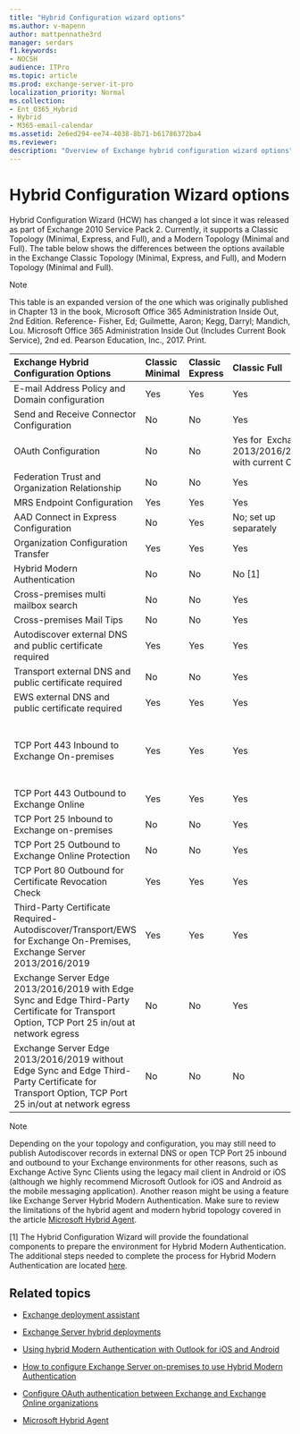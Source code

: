 ```yaml
---
title: "Hybrid Configuration wizard options"
ms.author: v-mapenn
author: mattpennathe3rd
manager: serdars
f1.keywords:
- NOCSH
audience: ITPro
ms.topic: article
ms.prod: exchange-server-it-pro
localization_priority: Normal
ms.collection:
- Ent_O365_Hybrid
- Hybrid
- M365-email-calendar
ms.assetid: 2e6ed294-ee74-4038-8b71-b61786372ba4
ms.reviewer: 
description: "Overview of Exchange hybrid configuration wizard options"
---
```


# Hybrid Configuration Wizard options

Hybrid Configuration Wizard (HCW) has changed a lot since it was released as part of Exchange 2010 Service Pack 2. Currently, it supports a Classic Topology (Minimal, Express, and Full), and a Modern Topology (Minimal and Full). The table below shows the differences between the options available in the Exchange Classic Topology (Minimal, Express, and Full), and Modern Topology (Minimal and Full). 

> [!NOTE]
> This table is an expanded version of the one which was originally published in Chapter 13 in the book, Microsoft Office 365 Administration Inside Out, 2nd Edition. Reference- Fisher, Ed; Guilmette, Aaron; Kegg, Darryl; Mandich, Lou. Microsoft Office 365 Administration Inside Out (Includes Current Book Service), 2nd ed. Pearson Education, Inc., 2017. Print.

|**Exchange Hybrid Configuration Options**|**Classic Minimal**|**Classic Express**|**Classic Full**|**Modern Minimal**|**Modern Full**|
|:-----|:-----|:-----|:-----|:-----|:-----|
|E-mail Address Policy and Domain configuration|Yes|Yes|Yes|Yes|Yes|
|Send and Receive Connector Configuration|No|No|Yes|No|Yes|
|OAuth Configuration   |No|No|Yes for  Exchange 2013/2016/2019 with current CU|No|Yes for Exchange 2013/2016/2019 with current CU|
|Federation Trust and Organization Relationship|No|No|Yes|No   |Yes  |
|MRS Endpoint Configuration|Yes|Yes|Yes|Yes|Yes|
|AAD Connect in Express Configuration|No|Yes|No; set up separately|No; set up separately|No; set up separately|
|Organization Configuration Transfer|Yes|Yes|Yes|Yes|Yes  |
|Hybrid Modern Authentication|No|No|No [1]|No|No|
|Cross-premises multi mailbox search|No|No|Yes|No|No|
|Cross-premises Mail Tips|No|No|Yes|No|Yes|
|Autodiscover external DNS and public certificate required|Yes|Yes|Yes|Yes (see note after the table)|Yes (see note after the table)|
|Transport external DNS and public certificate required|No|No|Yes|No|Yes|
|EWS external DNS and public certificate required|Yes|Yes|Yes|No|No|
|TCP Port 443 Inbound to Exchange On-premises|Yes|Yes|Yes|Yes for Autodiscover if needed, No for Hybrid Agent|Yes for Autodiscover if needed, No for Hybrid Agent|
|TCP Port 443 Outbound to Exchange Online|Yes|Yes|Yes|Yes|Yes|
|TCP Port 25 Inbound to Exchange on-premises|No|No|Yes|No|Yes|
|TCP Port 25 Outbound to Exchange Online Protection|No|No|Yes|No|Yes|
|TCP Port 80 Outbound for Certificate Revocation Check|Yes|Yes|Yes|Yes|Yes|
|Third-Party Certificate Required- Autodiscover/Transport/EWS for Exchange On-Premises, Exchange Server 2013/2016/2019|Yes|Yes|Yes|Yes for Autodiscover if needed, No for Hybrid Agent|Yes for Autodiscover and Transport if needed, No for Hybrid Agent|
|Exchange Server Edge 2013/2016/2019 with Edge Sync and Edge Third-Party Certificate for Transport Option, TCP Port 25 in/out at network egress|No|No|Yes|No|Yes|
|Exchange Server Edge 2013/2016/2019 without Edge Sync and Edge Third-Party Certificate for Transport Option, TCP Port 25 in/out at network egress|No|No|No|No|No|

> [!NOTE]
> Depending on the your topology and configuration, you may still need to publish Autodiscover records in external DNS or open TCP Port 25 inbound and outbound to your Exchange environments for other reasons, such as Exchange Active Sync Clients using the legacy mail client in Android or iOS (although we highly recommend Microsoft Outlook for iOS and Android as the mobile messaging application). Another reason might be using a feature like Exchange Server Hybrid Modern Authentication. Make sure to review the limitations of the hybrid agent and modern hybrid topology covered in the article [Microsoft Hybrid Agent](hybrid-deployment/hybrid-agent.md).

[1] The Hybrid Configuration Wizard will provide the foundational components to prepare the environment for Hybrid Modern Authentication. The additional steps needed to complete the process for Hybrid Modern Authentication are located [here](https://docs.microsoft.com/office365/enterprise/configure-exchange-server-for-hybrid-modern-authentication).

## Related topics

- [Exchange deployment assistant](https://aka.ms/EDA)

- [Exchange Server hybrid deployments](exchange-hybrid.md)

- [Using hybrid Modern Authentication with Outlook for iOS and Android](https://docs.microsoft.com/Exchange/clients/outlook-for-ios-and-android/use-hybrid-modern-auth?view=exchserver-2019)

- [How to configure Exchange Server on-premises to use Hybrid Modern Authentication](https://docs.microsoft.com/office365/enterprise/configure-exchange-server-for-hybrid-modern-authentication)

- [Configure OAuth authentication between Exchange and Exchange Online organizations](../ExchangeServer2013/configure-oauth-authentication-between-exchange-and-exchange-online-organizations-exchange-2013-help.md)

- [Microsoft Hybrid Agent](hybrid-deployment/hybrid-agent.md)
